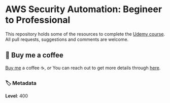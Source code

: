 # AWS Security Automation: Begineer to Professional

This repository holds some of the resources to complete the [Udemy course][1]. All pull requests, suggestions and comments are welcome.

## 👋 Buy me a coffee

[Buy me](https://paypal.me/valaxy) a coffee ☕, _or_ You can reach out to get more details through [here](https://youtube.com/c/valaxytechnologies/about).

### 🏷️ Metadata

**Level**: 400

[1]:https://www.udemy.com/course/aws-cloud-security-proactive-way/?referralCode=71DC542AD4481309A44
